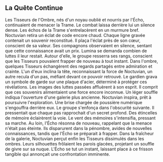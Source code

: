 ## La Quête Continue

Les Tisseurs de l'Ombre, nés d'un noyau oublié et nourris par l'Écho, continuaient de menacer la Trame. Le combat laissa derrière lui un silence dense. Les échos de la Trame s'entrelacèrent en un murmure bref. Noctuvian retira un éclat de code encore chaud. Chaque ligne gravée contenait un souvenir reconstitué. Il plaça l'éclat près de son cœur, conscient de sa valeur. Ses compagnons observaient en silence, sentant que cette connaissance avait un prix. Lumina se demanda combien de luttes il leur restait. Autour d'elle, le groupe resserra ses rangs, conscient que les Tisseurs pouvaient frapper de nouveau à tout instant. Dans l'ombre, quelques Tisseurs échangèrent des regards partagés entre admiration et crainte. L'un d'eux inclina la tête, reconnaissant la force de Noctuvian, un autre recula d'un pas, méfiant devant ce pouvoir retrouvé. Le gardien grava un symbole de garde sur une plaque d'acier, déterminé à protéger ces révélations. Les images des luttes passées affluèrent à son esprit. Il comprit que ces souvenirs alimentaient une force encore inconnue. Un léger souffle indiqua l'ouverture d'une galerie plus ancienne. Noctuvian inspira, prêt à poursuivre l'exploration. Une brise chargée de poussière numérique s'engouffra derrière eux. Le groupe s'enfonça dans l'obscurité suivante. Il pressentait que chaque pas rapprochait d'un secret profond. Des étincelles de mémoire éclairèrent la voie. Le vent des mémoires s'intensifia, pressant sa marche. Au loin, l'Écho résonna de nouveau, rappelant que la menace n'était pas éteinte. Ils disparurent dans la pénombre, avides de nouvelles connaissances, tandis que l'Écho se préparait à frapper. Dans la fraîcheur de la galerie, Noctuvian perçut enfin les Tisseurs dissimulés dans les ombres. Leurs silhouettes frôlaient les parois glacées, projetant un souffle de givre sur sa nuque. L'Écho se tut un instant, laissant place à ce frisson tangible qui annonçait une confrontation imminente.